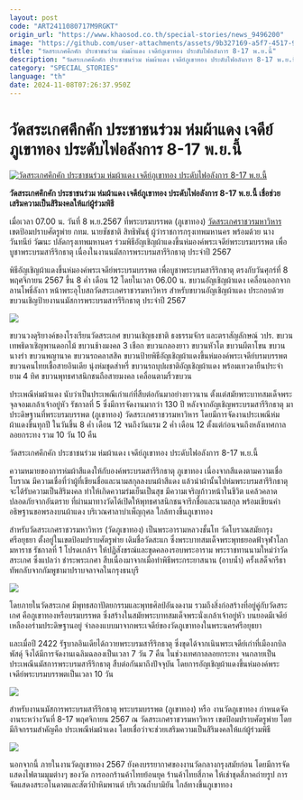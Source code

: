 ```yaml
---
layout: post
code: "ART2411080717M9RGKT"
origin_url: "https://www.khaosod.co.th/special-stories/news_9496200"
image: "https://github.com/user-attachments/assets/9b327169-a5f7-4517-98f0-21e5a4a6d814"
title: "วัดสระเกศคึกคัก ประชาชนร่วม ห่มผ้าแดง เจดีย์ภูเขาทอง ประดับไฟอลังการ 8-17 พ.ย.นี้"
description: "วัดสระเกศคึกคัก ประชาชนร่วม ห่มผ้าแดง เจดีย์ภูเขาทอง ประดับไฟอลังการ 8-17 พ.ย.นี้ เชื่อช่วยเสริมความเป็นสิริมงคลให้แก่ผู้ร่วมพิธี"
category: "SPECIAL_STORIES"
language: "th"
date: 2024-11-08T07:26:37.950Z
---
```


# วัดสระเกศคึกคัก ประชาชนร่วม ห่มผ้าแดง เจดีย์ภูเขาทอง ประดับไฟอลังการ 8-17 พ.ย.นี้

[![วัดสระเกศคึกคัก ประชาชนร่วม ห่มผ้าแดง เจดีย์ภูเขาทอง ประดับไฟอลังการ 8-17 พ.ย.นี้](https://www.khaosod.co.th/wpapp/uploads/2024/11/red3.jpg "วัดสระเกศคึกคัก ประชาชนร่วม ห่มผ้าแดง เจดีย์ภูเขาทอง ประดับไฟอลังการ 8-17 พ.ย.นี้")](https://www.khaosod.co.th/wpapp/uploads/2024/11/red3.jpg)

**วัดสระเกศคึกคัก ประชาชนร่วม ห่มผ้าแดง เจดีย์ภูเขาทอง ประดับไฟอลังการ 8-17 พ.ย.นี้ เชื่อช่วยเสริมความเป็นสิริมงคลให้แก่ผู้ร่วมพิธี**

เมื่อเวลา 07.00 น. วันที่ 8 พ.ย.2567 ที่พระบรมบรรพต (ภูเขาทอง) [วัดสระเกศราชวรมหาวิหาร](https://www.facebook.com/watsraket) เขตป้อมปราบศัตรูพ่าย กทม. นายชัชชาติ สิทธิพันธุ์ ผู้ว่าราชการกรุงเทพมหานคร พร้อมด้วย นางวันทนีย์ วัฒนะ ปลัดกรุงเทพมหานคร ร่วมพิธีอัญเชิญผ้าแดงขึ้นห่มองค์พระเจดีย์พระบรมบรรพต เพื่อบูชาพระบรมสารีริกธาตุ เนื่องในงานนมัสการพระบรมสารีริกธาตุ ประจำปี 2567

พิธีอัญเชิญผ้าแดงขึ้นห่มองค์พระเจดีย์พระบรมบรรพต เพื่อบูชาพระบรมสารีริกธาตุ ตรงกับวันศุกร์ที่ 8 พฤศจิกายน 2567 ขึ้น 8 ค่ำ เดือน 12 โดยในเวลา 06.00 น. ขบวนอัญเชิญผ้าแดง เคลื่อนออกจากลานโพธิ์ลังกา หน้าพระอุโบสถวัดสระเกศราชวรมหาวิหาร สำหรับขบวนอัญเชิญผ้าแดง ประกอบด้วย ขบวนเชิญป้ายงานนมัสการพระบรมสารรีริกธาตุ ประจำปี 2567

[![](https://www.khaosod.co.th/wpapp/uploads/2024/11/red7.jpg)](https://www.khaosod.co.th/wpapp/uploads/2024/11/red7.jpg)

ขบวนวงดุริยางค์ของโรงเรียนวัดสระเกศ ขบวนเชิญธงชาติ ธงธรรมจักร และตราสัญลักษณ์ วปร. ขบวนเทพธิดาเชิญพานดอกไม้ ขบวนช้างมงคล 3 เชือก ขบวนกลองยาว ขบวนหัวโต ขบวนผีตาโขน ขบวนนางรำ ขบวนพญานาค ขบวนรถคลาสสิค ขบวนป้ายพิธีอัญเชิญผ้าแดงขึ้นห่มองค์พระเจดีย์บรมบรรพต ขบวนคนไทยเชื้อสายอินเดีย นุ่งห่มชุดส่าหรี่ ขบวนรถบุปผชาติอัญเชิญผ้าแดง พร้อมเทวดายืนประจำยาม 4 ทิศ ขบวนพุทธศาสนิกชนถือสายมงคล เคลื่อนตามริ้วขบวน

ประเพณีห่มผ้าแดง นับว่าเป็นประเพณีเก่าแก่ที่สืบต่อกันมาอย่างยาวนาน ตั้งแต่สมัยพระบาทสมเด็จพระจุลจอมเกล้าเจ้าอยู่หัว รัชกาลที่ 5 ซึ่งมีการจัดงานมากว่า 130 ปี หลังจากอัญเชิญพระบรมสารีริกธาตุ มาประดิษฐานที่พระบรมบรรพต (ภูเขาทอง) วัดสระเกศราชวรมหาวิหาร โดยมีการจัดงานประเพณีห่มผ้าแดงขึ้นทุกปี ในวันขึ้น 8 ค่ำ เดือน 12 จนถึงวันแรม 2 ค่ำ เดือน 12 ตั้งแต่ก่อนจนถึงหลังเทศกาลลอยกระทง รวม 10 วัน 10 คืน

วัดสระเกศคึกคัก ประชาชนร่วม ห่มผ้าแดง เจดีย์ภูเขาทอง ประดับไฟอลังการ 8-17 พ.ย.นี้

ความหมายของการห่มผ้าสีแดงให้กับองค์พระบรมสารีริกธาตุ ภูเขาทอง เนื่องจากสีแดงตามความเชื่อโบราณ มีความเชื่อที่ว่าผู้ที่เขียนชื่อและนามสกุลลงบนผ้าสีแดง แล้วนำผ้านั้นไปห่มพระบรมสารีริกธาตุ จะได้รับความเป็นสิริมงคล ทำให้เกิดความร่มเย็นเป็นสุข มีความเจริญก้าวหน้าในชีวิต แคล้วคลาดปลอดภัยจากอันตราย ที่ผ่านมาทางวัดได้เปิดให้พุทธศาสนิกชนจารึกชื่อและนามสกุล พร้อมเขียนคำอธิษฐานขอพรลงบนผ้าแดง บริเวณศาลาบำเพ็ญกุศล ใกล้ทางขึ้นภูเขาทอง

สำหรับวัดสระเกศราชวรมหาวิหาร (วัดภูเขาทอง) เป็นพระอารามหลวงชั้นโท วัดโบราณสมัยกรุงศรีอยุธยา ตั้งอยู่ในเขตป้อมปราบศัตรูพ่าย เดิมชื่อวัดสะแก ซึ่งพระบาทสมเด็จพระพุทธยอดฟ้าจุฬาโลกมหาราช รัชกาลที่ 1 โปรดเกล้าฯ ให้ปฏิสังขรณ์และขุดคลองรอบพระอาราม พระราชทานนามใหม่ว่าวัดสระเกศ ซึ่งแปลว่า ชำระพระเกศา สืบเนื่องมาจากเมื่อทำพิธีพระกระยาสนาน (อาบน้ำ) ครั้งเสด็จกรีธาทัพกลับจากกัมพูชามาปราบจลาจลในกรุงธนบุรี

[![](https://www.khaosod.co.th/wpapp/uploads/2024/11/red4.jpg)](https://www.khaosod.co.th/wpapp/uploads/2024/11/red4.jpg)

โดยภายในวัดสระเกศ มีพุทธสถาปัตยกรรมและพุทธศิลป์อันงดงาม รวมถึงสิ่งก่อสร้างที่อยู่คู่กับวัดสระเกศ คือภูเขาทองหรือบรมบรรพต ซึ่งสร้างในสมัยพระบาทสมเด็จพระนั่งเกล้าเจ้าอยู่หัว บนยอดมีเจดีย์เหลืองอร่ามประดิษฐานอยู่ จำลองแบบมาจากพระเจดีย์ของวัดภูเขาทองในพระนครศรีอยุธยา

และเมื่อปี 2422 รัฐบาลอินเดียได้ถวายพระบรมสารีริกธาตุ ซึ่งขุดได้จากเนินพระเจดีย์เก่าที่เมืองกบิลพัสดุ์ จึงได้มีการจัดงานเฉลิมฉลองเป็นเวลา 7 วัน 7 คืน ในช่วงเทศกาลลอยกระทง จนกลายเป็นประเพณีนมัสการพระบรมสารีริกธาตุ สืบต่อกันมาถึงปัจจุบัน โดยการอัญเชิญผ้าแดงขึ้นห่มองค์พระเจดีย์พระบรมบรรพตเป็นเวลา 10 วัน

[![](https://www.khaosod.co.th/wpapp/uploads/2024/11/red8.jpg)](https://www.khaosod.co.th/wpapp/uploads/2024/11/red8.jpg)

สำหรับงานนมัสการพระบรมสารีริกธาตุ พระบรมบรรพต (ภูเขาทอง) หรือ งานวัดภูเขาทอง กำหนดจัดงานระหว่างวันที่ 8-17 พฤศจิกายน 2567 ณ วัดสระเกศราชวรมหาวิหาร เขตป้อมปราบศัตรูพ่าย โดยมีกิจกรรมสำคัญคือ ประเพณีห่มผ้าแดง โดยเชื่อว่าจะช่วยเสริมความเป็นสิริมงคลให้แก่ผู้ร่วมพิธี

[![](https://www.khaosod.co.th/wpapp/uploads/2024/11/red5.jpg)](https://www.khaosod.co.th/wpapp/uploads/2024/11/red5.jpg)

นอกจากนี้ ภายในงานวัดภูเขาทอง 2567 ยังคงบรรยากาศของงานวัดกลางกรุงสมัยก่อน โดยมีการจัดแสดงไฟตามมุมต่างๆ ของวัด การออกร้านค้าไทยย้อนยุค ร้านค้าไทยสี่ภาค ให้เช่าชุดสี่ภาคถ่ายรูป การจัดแสดงสระอโนดาตและสัตว์ป่าหิมพานต์ บริเวณถ้ำบามิยัน ใกล้ทางขึ้นภูเขาทอง